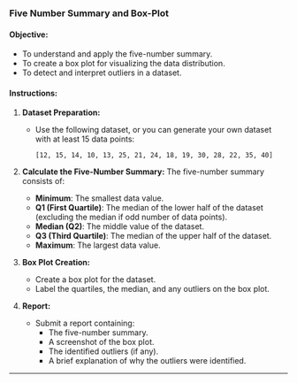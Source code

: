 ### Five Number Summary and Box-Plot

#### **Objective:**
- To understand and apply the five-number summary.
- To create a box plot for visualizing the data distribution.
- To detect and interpret outliers in a dataset.

#### **Instructions:**

1. **Dataset Preparation:**
   - Use the following dataset, or you can generate your own dataset with at least 15 data points:
     ```
     [12, 15, 14, 10, 13, 25, 21, 24, 18, 19, 30, 28, 22, 35, 40]
     ```
   
2. **Calculate the Five-Number Summary:**
   The five-number summary consists of:
   - **Minimum**: The smallest data value.
   - **Q1 (First Quartile)**: The median of the lower half of the dataset (excluding the median if odd number of data points).
   - **Median (Q2)**: The middle value of the dataset.
   - **Q3 (Third Quartile)**: The median of the upper half of the dataset.
   - **Maximum**: The largest data value.

3. **Box Plot Creation:**
   - Create a box plot for the dataset.
   - Label the quartiles, the median, and any outliers on the box plot.
   
5. **Report:**
   - Submit a report containing:
     - The five-number summary.
     - A screenshot of the box plot.
     - The identified outliers (if any).
     - A brief explanation of why the outliers were identified.

---

